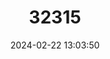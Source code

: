 ---
title: "32315"
category: "Camellia chrysantha"
draft: false
date: 2024-02-22 13:03:50
languages:
  Chinese: ["Jinhua Cha"]
---